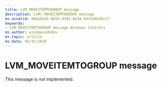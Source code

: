 ```yaml
---
title: LVM_MOVEITEMTOGROUP message
description: LVM\_MOVEITEMTOGROUP message
ms.assetid: ddba9ea5-6b53-4393-8e34-047a34b3bc27
keywords:
- LVM_MOVEITEMTOGROUP message Windows Controls
ms.author: windowssdkdev
ms.topic: article
ms.date: 05/31/2018
---
```


# LVM\_MOVEITEMTOGROUP message

This message is not implemented.

 

 




